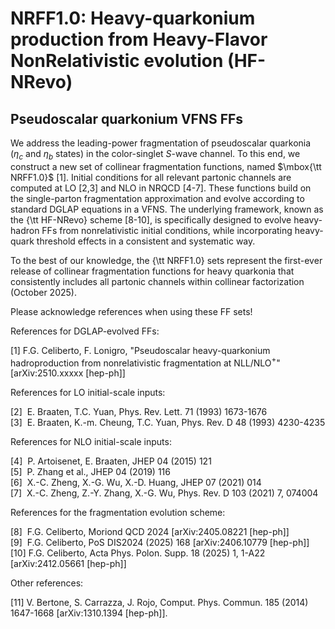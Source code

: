 # NRFF1.0: Heavy-quarkonium production from Heavy-Flavor NonRelativistic evolution (HF-NRevo)
## Pseudoscalar quarkonium VFNS FFs

We address the leading-power fragmentation of pseudoscalar quarkonia ($\eta_c$ and $\eta_b$ states) in the color-singlet $S$-wave channel. 
To this end, we construct a new set of collinear fragmentation functions, named $\mbox{\tt NRFF1.0}$ [1].
Initial conditions for all relevant partonic channels are computed at LO [2,3] and NLO in NRQCD [4-7].
These functions build on the single-parton fragmentation approximation and evolve according to standard DGLAP equations in a VFNS. 
The underlying framework, known as the {\tt HF-NRevo} scheme [8-10], 
is specifically designed to evolve heavy-hadron FFs from nonrelativistic initial conditions, 
while incorporating heavy-quark threshold effects in a consistent and systematic way.


To the best of our knowledge, the {\tt NRFF1.0} sets represent the first-ever release of collinear fragmentation functions for heavy quarkonia 
that consistently includes all partonic channels within collinear factorization (October 2025).


Please acknowledge references when using these FF sets!  


References for DGLAP-evolved FFs:

[1]  F.G. Celiberto, F. Lonigro, "Pseudoscalar heavy-quarkonium hadroproduction from nonrelativistic fragmentation at NLL/NLO$^+$" [arXiv:2510.xxxxx [hep-ph]]   


References for LO initial-scale inputs:

[2]&nbsp;&nbsp;E. Braaten, T.C. Yuan, Phys. Rev. Lett. 71 (1993) 1673-1676  
[3]&nbsp;&nbsp;E. Braaten, K.-m. Cheung, T.C. Yuan, Phys. Rev. D 48 (1993) 4230-4235  


References for NLO initial-scale inputs:

[4]&nbsp;&nbsp;P. Artoisenet, E. Braaten, JHEP 04 (2015) 121  
[5]&nbsp;&nbsp;P. Zhang et al., JHEP 04 (2019) 116  
[6]&nbsp;&nbsp;X.-C. Zheng, X.-G. Wu, X.-D. Huang, JHEP 07 (2021) 014  
[7]&nbsp;&nbsp;X.-C. Zheng, Z.-Y. Zhang, X.-G. Wu, Phys. Rev. D 103 (2021) 7, 074004  


References for the fragmentation evolution scheme:

[8]&nbsp;&nbsp;F.G. Celiberto, Moriond QCD 2024 [arXiv:2405.08221 [hep-ph]]  
[9]&nbsp;&nbsp;F.G. Celiberto, PoS DIS2024 (2025) 168 [arXiv:2406.10779 [hep-ph]]  
[10]&nbsp;F.G. Celiberto, Acta Phys. Polon. Supp. 18 (2025) 1, 1-A22 [arXiv:2412.05661 [hep-ph]]  


Other references:

[11]&nbsp;V. Bertone, S. Carrazza, J. Rojo, Comput. Phys. Commun. 185 (2014) 1647-1668 [arXiv:1310.1394 [hep-ph]]. 

